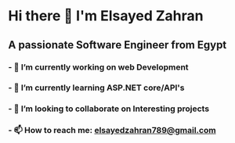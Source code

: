 # Hi there 👋 I'm Elsayed Zahran
## A passionate Software Engineer from Egypt



### - 🔭 I’m currently working on web Development
### - 🌱 I’m currently learning ASP.NET core/API's
### - 👯 I’m looking to collaborate on Interesting projects
### - 📫 How to reach me: elsayedzahran789@gmail.com


